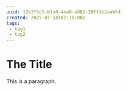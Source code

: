 ```yaml
---
uuid: 12b3f5c5-b1a8-4aa8-a882-20ff1c2aab54
created: 2025-07-14T07:15:00Z
tags:
 - tag1
 - tag2
---
```


# The Title

This is a paragraph.
